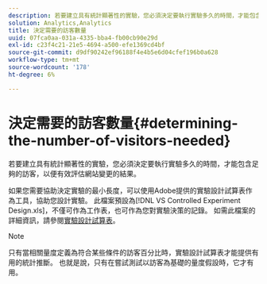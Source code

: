```yaml
---
description: 若要建立具有統計顯著性的實驗，您必須決定要執行實驗多久的時間，才能包含足夠的訪客，以便有效評估網站變更的結果。
solution: Analytics,Analytics
title: 決定需要的訪客數量
uuid: 07fca0aa-031a-4335-bba4-fb00cb90e29d
exl-id: c23f4c21-21e5-4694-a500-efe1369cd4bf
source-git-commit: d9df90242ef96188f4e4b5e6d04cfef196b0a628
workflow-type: tm+mt
source-wordcount: '178'
ht-degree: 6%

---
```


# 決定需要的訪客數量{#determining-the-number-of-visitors-needed}

若要建立具有統計顯著性的實驗，您必須決定要執行實驗多久的時間，才能包含足夠的訪客，以便有效評估網站變更的結果。

如果您需要協助決定實驗的最小長度，可以使用Adobe提供的實驗設計試算表作為工具，協助您設計實驗。 此檔案預設為[!DNL VS Controlled Experiment Design.xls]，不僅可作為工作表，也可作為您對實驗決策的記錄。 如需此檔案的詳細資訊，請參閱[實驗設計試算表](../../../home/c-undst-ctrld-exp/t-exp-dsn-spst.md#task-d7f674980fe9415d80371d6020bcf164)。

>[!NOTE]
>
>只有當相關量度定義為符合某些條件的訪客百分比時，實驗設計試算表才能提供有用的統計推斷。 也就是說，只有在嘗試測試以訪客為基礎的量度假設時，它才有用。
